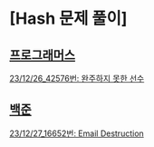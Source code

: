 # [Hash 문제 풀이]

## [프로그래머스](https://school.programmers.co.kr/learn/courses/30/parts/12077)
[23/12/26_42576번: 완주하지 못한 선수](https://school.programmers.co.kr/learn/courses/30/lessons/42576)


## [백준](https://www.acmicpc.net)
[23/12/27_16652번: Email Destruction](https://www.acmicpc.net/problem/16652)


